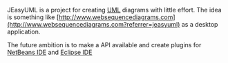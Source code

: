 JEasyUML is a project for creating [UML](http://en.wikipedia.org/wiki/Unified_Modeling_Language?referer=jeasyuml) diagrams with little effort.  The idea is something like [http://www.websequencediagrams.com](http://www.websequencediagrams.com?referrer=jeasyuml) as a desktop application.

The future ambition is to make a API available and create plugins for [NetBeans IDE](http://www.netbeans.org?referrer=jeasyuml) and [Eclipse IDE](http://www.eclipse.org?referrer=jeasyuml)